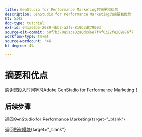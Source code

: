 ```yaml
---
title: GenStudio for Performance Marketing的摘要和优势
description: GenStudio for Performance Marketing的摘要和优势
kt: 5342
doc-type: tutorial
exl-id: 041a66b5-2089-4bb2-a2f5-819b3d879003
source-git-commit: b8f7b370a5aba82a0dcd6e7f4f0222fe209976f7
workflow-type: tm+mt
source-wordcount: '46'
ht-degree: 4%

---
```


# 摘要和优点

感谢您投入时间学习Adobe GenStudio for Performance Marketing！


## 后续步骤

返回[GenStudio for Performance Marketing](./genstudio.md){target="_blank"}

返回[所有模块](./../../../overview.md){target="_blank"}
